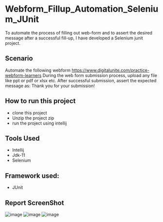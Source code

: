# Webform_Fillup_Automation_Selenium_JUnit
To automate the process of filling out web-form and to assert the desired message after a successful fill-up, I have developed a Selenium junit project.

## Scenario
Automate the following webform
https://www.digitalunite.com/practice-webform-learners
During the web form submission process, upload any file like ppt or pdf or xlsx etc.
After successful submission, assert the expected message as: Thank you for your submission!

## How to run this project
- clone this project
- Unzip the project zip
- run the project using intellij

## Tools Used
- Intellij
- Jdk-11
- Selenium

## Framework used:
- JUnit

## Report ScreenShot
![image](https://www.linkpicture.com/q/Selenium-1.png)
![image](https://www.linkpicture.com/q/Selenium-2.png)
![image](https://www.linkpicture.com/q/Selenium-3.png)